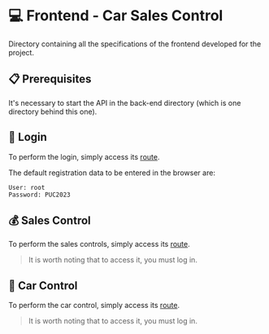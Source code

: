 # 💻 **Frontend - Car Sales Control**

Directory containing all the specifications of the frontend developed for the project.

## 📋 Prerequisites

It's necessary to start the API in the back-end directory (which is one directory behind this one).

## 🪪 Login

To perform the login, simply access its [route](http://127.0.0.1:5000/login).

The default registration data to be entered in the browser are:
    
    User: root
    Password: PUC2023

## 💰 Sales Control

To perform the sales controls, simply access its [route](http://127.0.0.1:5000/vendas).
    
> It is worth noting that to access it, you must log in.

## 🚗 Car Control

To perform the car control, simply access its [route](http://127.0.0.1:5000/automovel).
    
> It is worth noting that to access it, you must log in.
